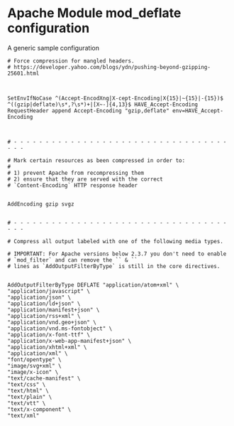 <!--
parent:
    title: Fine_tuning_TAO_26_settings_(Alternative_data_storage)
author:
    - 'Joel Bout'
created_at: '2014-08-29 15:24:27'
updated_at: '2014-08-29 15:24:27'
tags:
    - 'Fine tuning TAO 26 settings (Alternative data storage)'
-->

Apache Module mod\_deflate configuration
========================================

A generic sample configuration



    # Force compression for mangled headers.
    # https://developer.yahoo.com/blogs/ydn/pushing-beyond-gzipping-25601.html



    SetEnvIfNoCase ^(Accept-EncodXng|X-cept-Encoding|X{15}|~{15}|-{15})$ ^((gzip|deflate)\s*,?\s*)+|[X~-]{4,13}$ HAVE_Accept-Encoding
    RequestHeader append Accept-Encoding "gzip,deflate" env=HAVE_Accept-Encoding



    # - - - - - - - - - - - - - - - - - - - - - - - - - - - - - - - - - - - - -

    # Mark certain resources as been compressed in order to:
    #
    # 1) prevent Apache from recompressing them
    # 2) ensure that they are served with the correct
    # `Content-Encoding` HTTP response header


    AddEncoding gzip svgz


    # - - - - - - - - - - - - - - - - - - - - - - - - - - - - - - - - - - - - -

    # Compress all output labeled with one of the following media types.

    # IMPORTANT: For Apache versions below 2.3.7 you don't need to enable
    # `mod_filter` and can remove the `` & ``
    # lines as `AddOutputFilterByType` is still in the core directives.


    AddOutputFilterByType DEFLATE "application/atom+xml" \
    "application/javascript" \
    "application/json" \
    "application/ld+json" \
    "application/manifest+json" \
    "application/rss+xml" \
    "application/vnd.geo+json" \
    "application/vnd.ms-fontobject" \
    "application/x-font-ttf" \
    "application/x-web-app-manifest+json" \
    "application/xhtml+xml" \
    "application/xml" \
    "font/opentype" \
    "image/svg+xml" \
    "image/x-icon" \
    "text/cache-manifest" \
    "text/css" \
    "text/html" \
    "text/plain" \
    "text/vtt" \
    "text/x-component" \
    "text/xml"



